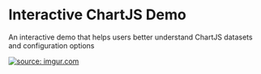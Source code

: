 <h1>Interactive ChartJS Demo</h1>

<p>An interactive demo that helps users better understand ChartJS datasets and configuration options </p>

<a href="http://imgur.com/baxJWy4"><img src="http://i.imgur.com/baxJWy4.png" title="source: imgur.com" /></a>
